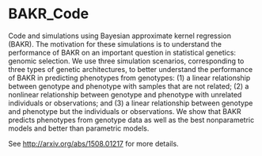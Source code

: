 # BAKR_Code
Code and simulations using Bayesian approximate kernel regression (BAKR). The motivation for these simulations is to understand the performance of BAKR on an important question in statistical genetics: genomic selection. We use three simulation scenarios, corresponding to three types of genetic architectures, to better understand the performance of BAKR in predicting phenotypes from genotypes: (1) a linear relationship between genotype and phenotype with samples that are not related; (2) a nonlinear relationship between genotype and phenotype with unrelated individuals or observations; and (3) a linear relationship between genotype and phenotype but the individuals or observations. We show that BAKR predicts phenotypes from genotype data as well as the best nonparametric models and better than parametric models. 

See http://arxiv.org/abs/1508.01217 for more details.
